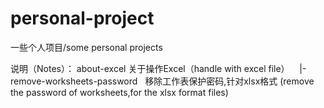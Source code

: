 # personal-project
一些个人项目/some personal projects

说明（Notes）：
 about-excel  关于操作Excel（handle with excel file）
    |-remove-worksheets-password   移除工作表保护密码,针对xlsx格式 (remove the password of worksheets,for the xlsx format files)
